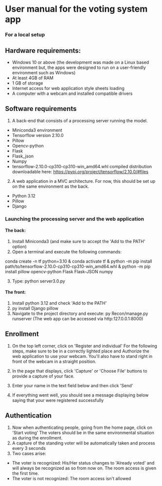 # User manual for the voting system app
### For a local setup


## Hardware requirements:
* Windows 10 or above (the development was made on a Linux based environment but, the apps were designed to run on a user-friendly environment such as Windows)
* At least 4GB of RAM
* 1 GB of storage
* Internet access for web application style sheets loading
* A computer with a webcam and installed compatible drivers

## Software requirements
1. A back-end that consists of a processing server running the model.
* Miniconda3 environment 
* Tensorflow version 2.10.0 
* Pillow 
* Opencv-python 
* Flask 
* Flask_json 
* Numpy
* tensorflow-2.10.0-cp310-cp310-win_amd64.whl compiled distribution downloadable here: https://pypi.org/project/tensorflow/2.10.0/#files

2. A web application in a MVC architecture. For now, this should be set up on the same environment as the back. 
* Python 3.12
* Pillow 
* Django

### Launching the processing server and the web application

#### The back: 
1. Install Miniconda3 (and make sure to accept the 'Add to the PATH' option)
2. Open a terminal and execute the following commands:

conda create -n tf python=3.10 & 
conda activate tf & 
python -m pip install path/to/tensorflow-2.10.0-cp310-cp310-win_amd64.whl & 
python -m pip install pillow opencv-python Flask Flask-JSON numpy

3. Type: python server3.0.py

#### The front: 
1. Install python 3.12 and check 'Add to the PATH' 
2. py install Django pillow
3. Navigate to the project directory and execute: py Recon/manage.py runserver
(The web app can be accessed via http:127.0.0.1:8000)


## Enrollment
1. On the top left corner, click on  'Register and individual'
For the following steps, make sure to be in a correctly lighted place and Authorize the web application to use your webcam.
You'll also have to stand right in front of the webcam in a straight position.

2. In the page that displays, click 'Capture' or 'Choose File' buttons to provide a capture of your face.
3. Enter your name in the text field below and then click 'Send'
4. If everything went well, you should see a message displaying below saying that your were registered successfully


## Authentication
1. Now when authenticating people, going from the home page, click on 'Start voting'
The voters should be in the same environmental situation as during the enrollment.
2.  A capture of the standing voter will be automatically taken and process every 3 seconds
3. Two cases arise:
* The voter is recognized: His/Her status changes to 'Already voted' and will always be recognized as so from now on. The room access is given the first time.
* The voter is not recognized: The room access isn't allowed






